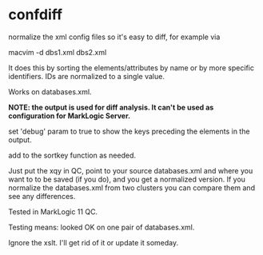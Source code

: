 # confdiff

normalize the xml config files so it's easy to diff, for example via

macvim -d dbs1.xml dbs2.xml

It does this by sorting the elements/attributes by name or by more specific identifiers.  IDs are normalized to a single value.

Works on databases.xml.

**NOTE:  the output is used for diff analysis.  It can't be used as configuration for MarkLogic Server.**

set 'debug' param to true to show the keys preceding the elements in the output.

add to the sortkey function as needed.

Just put the xqy in QC, point to your source databases.xml and where you want to to be saved (if you do), and you get a normalized version.  If you normalize the databases.xml from two clusters you can compare them and see any differences.

Tested in MarkLogic 11 QC.

Testing means:  looked OK on one pair of databases.xml.


Ignore the xslt.  I'll get rid of it or update it someday.
